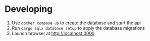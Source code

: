 # Developing
1. Use `docker compose up` to create the database and start the api
1. Run `cargo sqlx database setup` to apply the database migrations
1. Launch browser at [http://localhost:3000](http://localhost:3000)